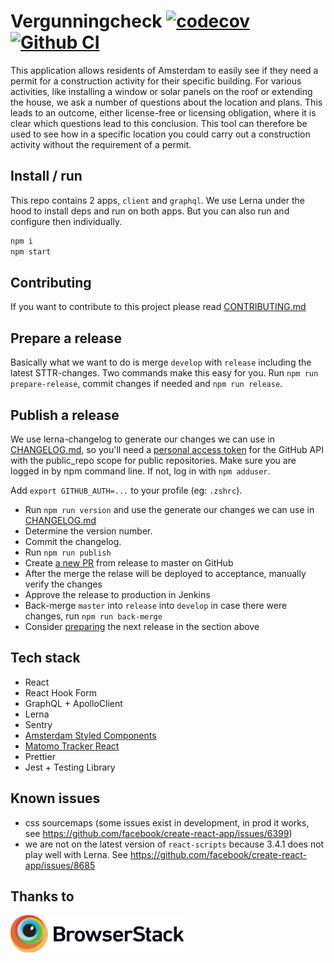 # Vergunningcheck [![codecov](https://codecov.io/gh/Amsterdam/vergunningcheck/branch/develop/graph/badge.svg)](https://codecov.io/gh/Amsterdam/vergunningcheck) [![Github CI](https://github.com/Amsterdam/vergunningcheck/workflows/Github%20CI/badge.svg)](https://github.com/Amsterdam/vergunningcheck/actions)

This application allows residents of Amsterdam to easily see if they need a permit for a construction activity for their specific building. For various activities, like installing a window or solar panels on the roof or extending the house, we ask a number of questions about the location and plans. This leads to an outcome, either license-free or licensing obligation, where it is clear which questions lead to this conclusion. This tool can therefore be used to see how in a specific location you could carry out a construction activity without the requirement of a permit.

## Install / run

This repo contains 2 apps, `client` and `graphql`. We use Lerna under the hood to install deps and run on both apps. But you can also run and configure then individually.

```bash
npm i
npm start
```

## Contributing

If you want to contribute to this project please read [CONTRIBUTING.md](CONTRIBUTING.md)

## Prepare a release

Basically what we want to do is merge `develop` with `release` including the latest STTR-changes.
Two commands make this easy for you. Run `npm run prepare-release`, commit changes if needed and `npm run release`.

## Publish a release

We use lerna-changelog to generate our changes we can use in [CHANGELOG.md](CHANGELOG.md), so you'll need a [personal access token](https://github.com/settings/tokens) for the GitHub API with the public_repo scope for public repositories.
Make sure you are logged in by npm command line. If not, log in with `npm adduser`.

Add `export GITHUB_AUTH=...` to your profile (eg: `.zshrc`).

- Run `npm run version` and use the generate our changes we can use in [CHANGELOG.md](CHANGELOG.md)
- Determine the version number.
- Commit the changelog.
- Run `npm run publish`
- Create [a new PR](https://github.com/Amsterdam/vergunningcheck/compare/master...release) from release to master on GitHub
- After the merge the relase will be deployed to acceptance, manually verify the changes
- Approve the release to production in Jenkins
- Back-merge `master` into `release` into `develop` in case there were changes, run `npm run back-merge`
- Consider [preparing](#prepare-a-release) the next release in the section above

## Tech stack

- React
- React Hook Form
- GraphQL + ApolloClient
- Lerna
- Sentry
- [Amsterdam Styled Components](https://github.com/Amsterdam/amsterdam-styled-components/)
- [Matomo Tracker React](https://github.com/Amsterdam/matomo-tracker)
- Prettier
- Jest + Testing Library

## Known issues

- css sourcemaps (some issues exist in development, in prod it works, see https://github.com/facebook/create-react-app/issues/6399)
- we are not on the latest version of `react-scripts` because 3.4.1 does not play well with Lerna. See https://github.com/facebook/create-react-app/issues/8685

## Thanks to

[<img src="https://github.com/Amsterdam/atlas/blob/develop/public/images/browserstack-logo@2x.png" height="60" title="BrowserStack Logo" alt="BrowserStack Logo" />](https://www.browserstack.com/)
